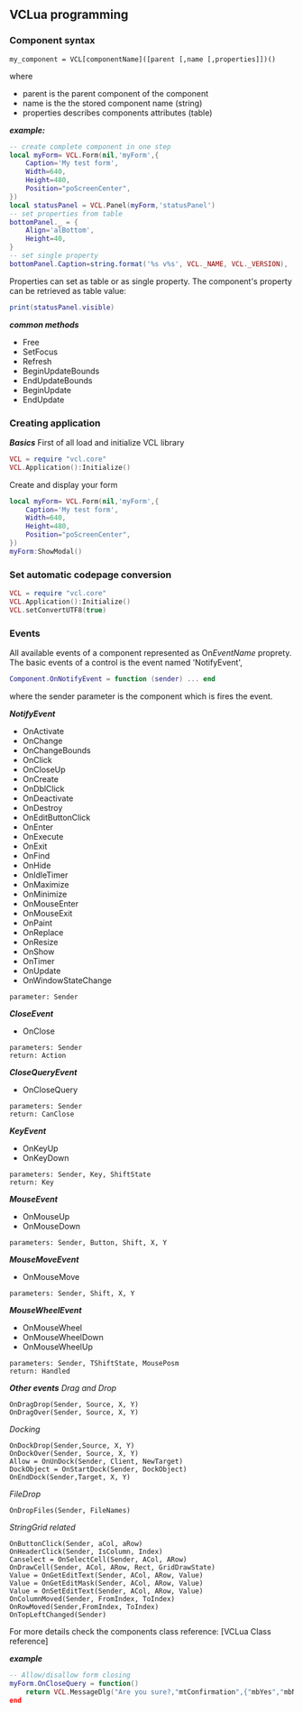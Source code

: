 ## VCLua programming

### Component syntax
```
my_component = VCL[componentName]([parent [,name [,properties]])()
```
where

 - parent is the parent component of the component
 - name is the the stored component name (string)
 - properties describes components attributes (table)

***example:***
``` lua
-- create complete component in one step
local myForm= VCL.Form(nil,'myForm',{
	Caption='My test form',
	Width=640,
	Height=480,
	Position="poScreenCenter",
})
local statusPanel = VCL.Panel(myForm,'statusPanel')
-- set properties from table
bottomPanel._ = {
	Align='alBottom',
	Height=40,
}
-- set single property
bottomPanel.Caption=string.format('%s v%s', VCL._NAME, VCL._VERSION),
```
Properties can set as table or as single property.
The component's property can be retrieved as table value:
``` lua
print(statusPanel.visible) 
```
***common methods***
 - Free 
 - SetFocus
 -  Refresh
 - BeginUpdateBounds
 - EndUpdateBounds
 - BeginUpdate
 - EndUpdate

### Creating application
***Basics***
First of all load and initialize VCL library
``` lua
VCL = require "vcl.core"
VCL.Application():Initialize()
```
Create and display your form
``` lua
local myForm= VCL.Form(nil,'myForm',{
	Caption='My test form',
	Width=640,
	Height=480,
	Position="poScreenCenter",
})
myForm:ShowModal()
```

### Set automatic codepage conversion
``` lua
VCL = require "vcl.core"
VCL.Application():Initialize()
VCL.setConvertUTF8(true)
```

### Events
All available events of a component represented as On*EventName* proprety. The basic events of a control is the event named 'NotifyEvent',
``` lua
Component.OnNotifyEvent = function (sender) ... end
```
where the sender parameter is the component which is fires the event.

***NotifyEvent***
 - OnActivate
 - OnChange
 - OnChangeBounds
 - OnClick
 - OnCloseUp
 - OnCreate 
 - OnDblClick
 - OnDeactivate
 - OnDestroy
 - OnEditButtonClick
 - OnEnter
 - OnExecute
 - OnExit
 - OnFind
 - OnHide
 - OnIdleTimer
 - OnMaximize
 - OnMinimize
 - OnMouseEnter
 - OnMouseExit
 - OnPaint
 - OnReplace
 - OnResize
 - OnShow
 - OnTimer
 - OnUpdate
 - OnWindowStateChange
 ```
 parameter: Sender
 ```
 ***CloseEvent***
 - OnClose
 ```
 parameters: Sender
 return: Action
 ```
 ***CloseQueryEvent***
 - OnCloseQuery
 ```
 parameters: Sender
 return: CanClose
 ```
***KeyEvent***
 - OnKeyUp
 - OnKeyDown
 ```
 parameters: Sender, Key, ShiftState
 return: Key
 ```
***MouseEvent***
 - OnMouseUp
 - OnMouseDown
 ```
 parameters: Sender, Button, Shift, X, Y
 ```
***MouseMoveEvent***
 - OnMouseMove
 ```
 parameters: Sender, Shift, X, Y
 ```
***MouseWheelEvent***
 - OnMouseWheel
 - OnMouseWheelDown
 - OnMouseWheelUp
 ```
 parameters: Sender, TShiftState, MousePosm
 return: Handled
 ```
 
 ***Other events***
 *Drag and Drop*
 ```
OnDragDrop(Sender, Source, X, Y)
OnDragOver(Sender, Source, X, Y)
 ```
 *Docking*
 ```
OnDockDrop(Sender,Source, X, Y)
OnDockOver(Sender, Source, X, Y)
Allow = OnUnDock(Sender, Client, NewTarget)
DockObject = OnStartDock(Sender, DockObject)
OnEndDock(Sender,Target, X, Y)
 ```
 *FileDrop*
 ```
 OnDropFiles(Sender, FileNames)
```
*StringGrid related*
```
OnButtonClick(Sender, aCol, aRow)
OnHeaderClick(Sender, IsColumn, Index)
Canselect = OnSelectCell(Sender, ACol, ARow)
OnDrawCell(Sender, ACol, ARow, Rect, GridDrawState)
Value = OnGetEditText(Sender, ACol, ARow, Value)
Value = OnGetEditMask(Sender, ACol, ARow, Value)
Value = OnSetEditText(Sender, ACol, ARow, Value)
OnColumnMoved(Sender, FromIndex, ToIndex)
OnRowMoved(Sender,FromIndex, ToIndex)
OnTopLeftChanged(Sender)
```
For more details check the components class reference:
[VCLua Class reference]

***example***
``` lua
-- Allow/disallow form closing
myForm.OnCloseQuery = function()
	return VCL.MessageDlg("Are you sure?,"mtConfirmation",{"mbYes","mbNo"})=="mrYes"
end
```
